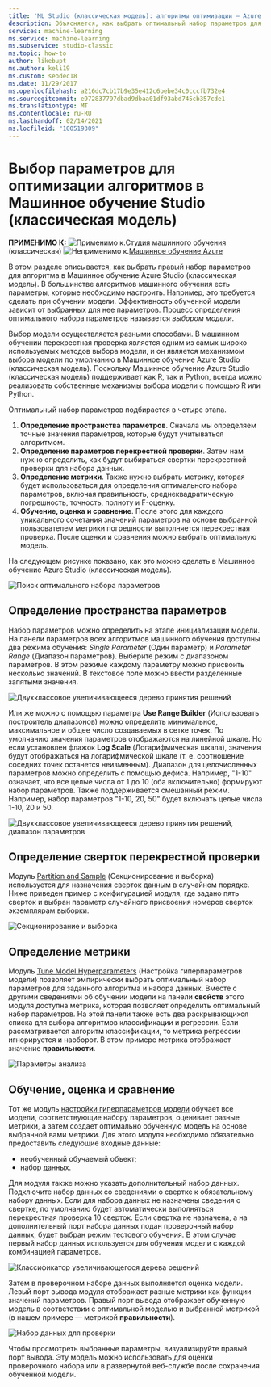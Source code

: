 ```yaml
---
title: 'ML Studio (классическая модель): алгоритмы оптимизации — Azure'
description: Объясняется, как выбрать оптимальный набор параметров для алгоритма в Машинное обучение Azure Studio (классическая модель).
services: machine-learning
ms.service: machine-learning
ms.subservice: studio-classic
ms.topic: how-to
author: likebupt
ms.author: keli19
ms.custom: seodec18
ms.date: 11/29/2017
ms.openlocfilehash: a216dc7cb17b9e35e412c6bebe34c0cccfb732e4
ms.sourcegitcommit: e972837797dbad9dbaa01df93abd745cb357cde1
ms.translationtype: MT
ms.contentlocale: ru-RU
ms.lasthandoff: 02/14/2021
ms.locfileid: "100519309"
---
```

# <a name="choose-parameters-to-optimize-your-algorithms-in-machine-learning-studio-classic"></a>Выбор параметров для оптимизации алгоритмов в Машинное обучение Studio (классическая модель)

**ПРИМЕНИМО К:**  ![Применимо к.](../../../includes/media/aml-applies-to-skus/yes.png)Студия машинного обучения (классическая)   ![Неприменимо к.](../../../includes/media/aml-applies-to-skus/no.png)[Машинное обучение Azure](../overview-what-is-machine-learning-studio.md#ml-studio-classic-vs-azure-machine-learning-studio)

В этом разделе описывается, как выбрать правый набор параметров для алгоритма в Машинное обучение Azure Studio (классическая модель). В большинстве алгоритмов машинного обучения есть параметры, которые необходимо настроить. Например, это требуется сделать при обучении модели. Эффективность обученной модели зависит от выбранных для нее параметров. Процесс определения оптимального набора параметров называется *выбором модели*.



Выбор модели осуществляется разными способами. В машинном обучении перекрестная проверка является одним из самых широко используемых методов выбора модели, и он является механизмом выбора модели по умолчанию в Машинное обучение Azure Studio (классическая модель). Поскольку Машинное обучение Azure Studio (классическая модель) поддерживает как R, так и Python, всегда можно реализовать собственные механизмы выбора модели с помощью R или Python.

Оптимальный набор параметров подбирается в четыре этапа.

1. **Определение пространства параметров**. Сначала мы определяем точные значения параметров, которые будут учитываться алгоритмом.
2. **Определение параметров перекрестной проверки**. Затем нам нужно определить, как будут выбираться свертки перекрестной проверки для набора данных.
3. **Определение метрики**. Также нужно выбрать метрику, которая будет использоваться для определения оптимального набора параметров, включая правильность, среднеквадратическую погрешность, точность, полноту и F-оценку.
4. **Обучение, оценка и сравнение**. После этого для каждого уникального сочетания значений параметров на основе выбранной пользователем метрики погрешности выполняется перекрестная проверка. После оценки и сравнения можно выбрать оптимальную модель.

На следующем рисунке показано, как это можно сделать в Машинное обучение Azure Studio (классическая модель).

![Поиск оптимального набора параметров](./media/algorithm-parameters-optimize/fig1.png)

## <a name="define-the-parameter-space"></a>Определение пространства параметров
Набор параметров можно определить на этапе инициализации модели. На панели параметров всех алгоритмов машинного обучения доступны два режима обучения: *Single Parameter* (Один параметр) и *Parameter Range* (Диапазон параметров). Выберите режим с диапазоном параметров. В этом режиме каждому параметру можно присвоить несколько значений. В текстовое поле можно ввести разделенные запятыми значения.

![Двухклассовое увеличивающееся дерево принятия решений](./media/algorithm-parameters-optimize/fig2.png)

 Или же можно с помощью параметра **Use Range Builder** (Использовать построитель диапазонов) можно определить минимальное, максимальное и общее число создаваемых в сетке точек. По умолчанию значения параметров отображаются на линейной шкале. Но если установлен флажок **Log Scale** (Логарифмическая шкала), значения будут отображаться на логарифмической шкале (т. е. соотношение соседних точек останется неизменным). Диапазон для целочисленных параметров можно определить с помощью дефиса. Например, "1-10" означает, что все целые числа от 1 до 10 (оба включительно) формируют набор параметров. Также поддерживается смешанный режим. Например, набор параметров "1-10, 20, 50" будет включать целые числа 1-10, 20 и 50.

![Двухклассовое увеличивающееся дерево принятия решений, диапазон параметров](./media/algorithm-parameters-optimize/fig3.png)

## <a name="define-cross-validation-folds"></a>Определение сверток перекрестной проверки
Модуль [Partition and Sample][partition-and-sample] (Секционирование и выборка) используется для назначения сверток данным в случайном порядке. Ниже приведен пример с конфигурацией модуля, где задано пять сверток и выбран параметр случайного присвоения номеров сверток экземплярам выборки.

![Секционирование и выборка](./media/algorithm-parameters-optimize/fig4.png)

## <a name="define-the-metric"></a>Определение метрики
Модуль [Tune Model Hyperparameters][tune-model-hyperparameters] (Настройка гиперпараметров модели) позволяет эмпирически выбрать оптимальный набор параметров для заданного алгоритма и набора данных. Вместе с другими сведениями об обучении модели на панели **свойств** этого модуля доступна метрика, которая позволяет определить оптимальный набор параметров. На этой панели также есть два раскрывающихся списка для выбора алгоритмов классификации и регрессии. Если рассматривается алгоритм классификации, то метрика регрессии игнорируется и наоборот. В этом примере метрика отображает значение **правильности**.   

![Параметры анализа](./media/algorithm-parameters-optimize/fig5.png)

## <a name="train-evaluate-and-compare"></a>Обучение, оценка и сравнение
Тот же модуль [настройки гиперпараметров модели][tune-model-hyperparameters] обучает все модели, соответствующие набору параметров, оценивает разные метрики, а затем создает оптимально обученную модель на основе выбранной вами метрики. Для этого модуля необходимо обязательно предоставить следующие входные данные:

* необученный обучаемый объект;
* набор данных.

Для модуля также можно указать дополнительный набор данных. Подключите набор данных со сведениями о свертке к обязательному набору данных. Если для набора данных не назначены сведения о свертке, по умолчанию будет автоматически выполняться перекрестная проверка 10 сверток. Если свертка не назначена, а на дополнительный порт набора данных подан проверочный набор данных, будет выбран режим тестового обучения. В этом случае первый набор данных используется для обучения модели с каждой комбинацией параметров.

![Классификатор увеличивающегося дерева решений](./media/algorithm-parameters-optimize/fig6a.png)

Затем в проверочном наборе данных выполняется оценка модели. Левый порт вывода модуля отображает разные метрики как функции значений параметров. Правый порт вывода отображает обученную модель в соответствии с оптимальной моделью и выбранной метрикой (в нашем примере — метрикой **правильности**).  

![Набор данных для проверки](./media/algorithm-parameters-optimize/fig6b.png)

Чтобы просмотреть выбранные параметры, визуализируйте правый порт вывода. Эту модель можно использовать для оценки проверочного набора или в развернутой веб-службе после сохранения обученной модели.

<!-- Module References -->
[partition-and-sample]: /azure/machine-learning/studio-module-reference/partition-and-sample
[tune-model-hyperparameters]: /azure/machine-learning/studio-module-reference/tune-model-hyperparameters